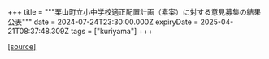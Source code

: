 +++
title = """栗山町立小中学校適正配置計画（素案）に対する意見募集の結果公表"""
date = 2024-07-24T23:30:00.000Z
expiryDate = 2025-04-21T08:37:48.309Z
tags = ["kuriyama"]
+++


[[source]](https://www.town.kuriyama.hokkaido.jp/site/mirai/27350.html)
